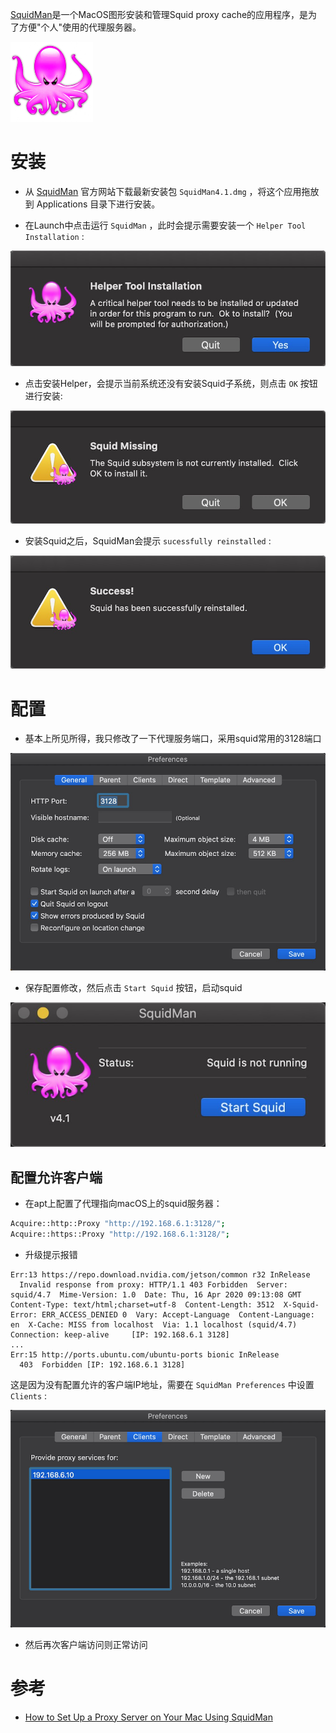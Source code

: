 [SquidMan](https://squidman.net/squidman/)是一个MacOS图形安装和管理Squid proxy cache的应用程序，是为了方便"个人"使用的代理服务器。

![SquidMan](../../img/service/proxy/squidman.png)

# 安装

* 从 [SquidMan](https://squidman.net/squidman/) 官方网站下载最新安装包 `SquidMan4.1.dmg` ，将这个应用拖放到 Applications 目录下进行安装。

* 在Launch中点击运行 `SquidMan` ，此时会提示需要安装一个 `Helper Tool Installation` :

![SquidMan Helper](../../img/service/proxy/squidman_helper.png)

* 点击安装Helper，会提示当前系统还没有安装Squid子系统，则点击 `OK` 按钮进行安装:

![SquidMan Helper install squid](../../img/service/proxy/squidman_helper_squid.png)

* 安装Squid之后，SquidMan会提示 `sucessfully reinstalled` :

![SquidMan Helper install squid成功](../../img/service/proxy/squidman_helper_squid_installed.png)

# 配置

* 基本上所见所得，我只修改了一下代理服务端口，采用squid常用的3128端口

![SquidMan preferences](../../img/service/proxy/squidman_preferences.png)

* 保存配置修改，然后点击 `Start Squid` 按钮，启动squid

![SquidMan启动squid](../../img/service/proxy/squidman_start_squid.png)

## 配置允许客户端

* 在apt上配置了代理指向macOS上的squid服务器：

```bash
Acquire::http::Proxy "http://192.168.6.1:3128/";
Acquire::https::Proxy "http://192.168.6.1:3128/";
```

* 升级提示报错

```
Err:13 https://repo.download.nvidia.com/jetson/common r32 InRelease
  Invalid response from proxy: HTTP/1.1 403 Forbidden  Server: squid/4.7  Mime-Version: 1.0  Date: Thu, 16 Apr 2020 09:13:08 GMT  Content-Type: text/html;charset=utf-8  Content-Length: 3512  X-Squid-Error: ERR_ACCESS_DENIED 0  Vary: Accept-Language  Content-Language: en  X-Cache: MISS from localhost  Via: 1.1 localhost (squid/4.7)  Connection: keep-alive     [IP: 192.168.6.1 3128]
...
Err:15 http://ports.ubuntu.com/ubuntu-ports bionic InRelease
  403  Forbidden [IP: 192.168.6.1 3128]
```

这是因为没有配置允许的客户端IP地址，需要在 `SquidMan Preferences` 中设置 `Clients` :

![squid设置client](../../img/service/proxy/squid_client.png)

* 然后再次客户端访问则正常访问

# 参考

* [How to Set Up a Proxy Server on Your Mac Using SquidMan](https://howchoo.com/g/mwi3ntu1mjq/how-to-set-up-a-proxy-server-on-mac)